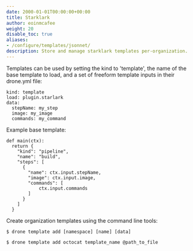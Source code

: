 ```yaml
---
date: 2000-01-01T00:00:00+00:00
title: Starklark
author: eoinmcafee
weight: 20
disable_toc: true
aliases:
- /configure/templates/jsonnet/
description: Store and manage starklark templates per-organization.
---
```

Templates can be used by setting the kind to 'template', the name of the base template to load, and a set of freeform template inputs
in their drone.yml file:
```
kind: template
load: plugin.starlark
data:
  stepName: my_step
  image: my_image
  commands: my_command
```
Example base template:
```
def main(ctx):
  return {
    "kind": "pipeline",
    "name": "build",
    "steps": [
      {
        "name": ctx.input.stepName,
        "image": ctx.input.image,
        "commands": [
            ctx.input.commands
        ]
      }
    ]
  }
```
Create organization templates using the command line tools:
```
$ drone template add [namespace] [name] [data]
```
```
$ drone template add octocat template_name @path_to_file
```